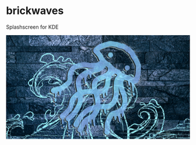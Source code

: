 # brickwaves
Splashscreen for KDE

![alt text](https://github.com/smokey5787/brickwaves/blob/main/BrickWaves/contents/previews/splash.png "preview")

